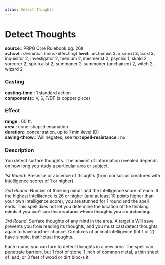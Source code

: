 ```yaml
---
alias: Detect Thoughts
---
```


# Detect Thoughts 

**source**:: PRPG Core Rulebook pg. 268  
**school**:: divination (mind-affecting)
**level**:: alchemist 2, arcanist 2, bard 2, inquisitor 2, investigator 2, medium 2, mesmerist 2, psychic 1, skald 2, sorcerer 2, spiritualist 2, summoner 2, summoner (unchained) 2, witch 2, wizard 2

### Casting 

**casting-time**:: 1 standard action  
**components**:: V, S, F/DF (a copper piece)

### Effect 

**range**:: 60 ft.  
**area**:: cone-shaped emanation  
**duration**:: concentration, up to 1 min./level (D)  
**saving-throw**:: Will negates; see text
**spell-resistance**:: no

### Description 

You detect surface thoughts. The amount of information revealed depends on how long you study a particular area or subject.  
  
*1st Round*: Presence or absence of thoughts (from conscious creatures with Intelligence scores of 1 or higher).  
  
*2nd Round*: Number of thinking minds and the Intelligence score of each. If the highest Intelligence is 26 or higher (and at least 10 points higher than your own Intelligence score), you are stunned for 1 round and the spell ends. This spell does not let you determine the location of the thinking minds if you can't see the creatures whose thoughts you are detecting.  
  
*3rd Round*: Surface thoughts of any mind in the area. A target's Will save prevents you from reading its thoughts, and you must cast detect thoughts again to have another chance. Creatures of animal intelligence (Int 1 or 2) have simple, instinctual thoughts.  
  
Each round, you can turn to detect thoughts in a new area. The spell can penetrate barriers, but 1 foot of stone, 1 inch of common metal, a thin sheet of lead, or 3 feet of wood or dirt blocks it.

